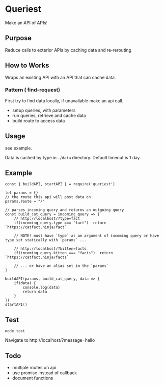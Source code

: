 # Queriest
Make an API of APIs!

## Purpose
Reduce calls to exterior APIs by caching data and re-rerouting.

## How to Works
Wraps an existing API with an API that can cache data.

### Pattern ( find-request)
First try to find data locally, if unavailable make an api call.

- setup queries, with parameters
- run queries, retrieve and cache data
- build route to access data


## Usage
see example.

Data is cached by type in `./data` directory. Default timeout is 1 day.

## Example
```
const { buildAPI, startAPI } = require('queriest')

let params = {}
// the route this api will post data on
params.route = "/"

// parses incoming query and returns an outgoing query
const build_cat_query = incoming_query => {
    // http://localhost/?type=fact
    if(incoming_query.type === "fact")  return `https://catfact.ninja/fact`
    
    // NOTE! must have `type` as an argument of incoming query or have type set statically with `params` ...
    
    // http://localhost/?kitten=facts
    if(incoming_query.kitten === "facts")  return `https://catfact.ninja/facts`
     
    // ... or have an alias set in the `params`
}

buildAPI(params, build_cat_query, data => {
    if(data) {
        console.log(data)
        return data
    }
})
startAPI()
```


## Test
```
node test
```
Navigate to http://localhost/?message=hello

## Todo
- multiple routes on api
- use promise instead of callback
- document functions
